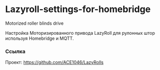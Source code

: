 # Lazyroll-settings-for-homebridge


Motorized roller blinds drive

Настройка Моторизированного привода LazyRoll для рулонных штор
используя Homebridge и MQTT. 

### Ссылка

Проект: https://github.com/ACE1046/LazyRolls

